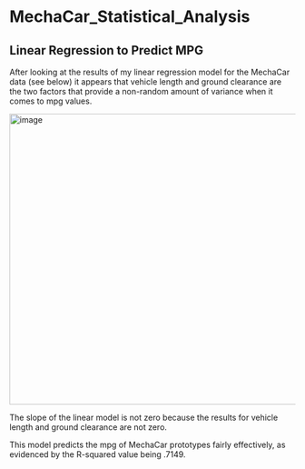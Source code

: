 # MechaCar_Statistical_Analysis

## Linear Regression to Predict MPG

After looking at the results of my linear regression model for the MechaCar data (see below) it appears that vehicle length and ground clearance are the two factors that provide a non-random amount of variance when it comes to mpg values.

<img width="512" alt="image" src="https://user-images.githubusercontent.com/105998378/191405641-77416c19-dac1-41d0-bc2f-8f0d318a9f24.png">

The slope of the linear model is not zero because the results for vehicle length and ground clearance are not zero. 

This model predicts the mpg of MechaCar prototypes fairly effectively, as evidenced by the R-squared value being .7149.


